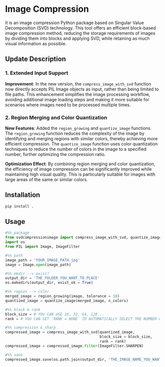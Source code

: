 # Image Compression
It is an image compression Python package based on Singular Value Decomposition (SVD) technology. This tool offers an efficient block-based image compression method, reducing the storage requirements of images by dividing them into blocks and applying SVD, while retaining as much visual information as possible.

## Update Description

### 1. Extended Input Support
**Improvement**: In the new version, the `compress_image_with_svd` function now directly accepts PIL Image objects as input, rather than being limited to file paths. This enhancement simplifies the image processing workflow, avoiding additional image loading steps and making it more suitable for scenarios where images need to be processed multiple times.

### 2. Region Merging and Color Quantization
**New Features**: Added the `region_growing` and `quantize_image` functions. The `region_growing` function reduces the complexity of the image by identifying and merging regions with similar colors, thereby achieving more efficient compression. The `quantize_image` function uses color quantization techniques to reduce the number of colors in the image to a specified number, further optimizing the compression ratio.

**Optimization Effect**: By combining region merging and color quantization, the efficiency of image compression can be significantly improved while maintaining high visual quality. This is particularly suitable for images with large areas of the same or similar colors.


## Installation

```bash
pip install .
```

## Usage

```Python
#%% package
from svdcompressionimage import compress_image_with_svd, quantize_image, region_growing
import os
from PIL import Image, ImageFilter

#%% path
image_path = 'YOUR_IMAGE_PATH.jpg'
image = Image.open(image_path)

#%% mkdir --> exist?
output_dir = 'THE_FOLDER_YOU_WANT_TO_PLACE'
os.makedirs(output_dir, exist_ok = True)

#%% region --> color
merged_image = region_growing(image, tolerance = 10)
quantized_image = quantize_image(merged_image, n_colors)

#%% block & rank
block_size = # YOU CAN USE 16, 32, 64, 128...
rank = # YOU CAN SET `RANK = NONE` TO AUTOMATICALLY SELECT THE NUMBER OF SINGULAR VALUES. YOU CAN ALSO SET IT MANUALLY; THE SMALLER THE VALUE OF `RANK`, THE STRONGER THE COMPRESSION BUT LESS INFORMATION IS RETAINED. THE LARGER THE VALUE, THE WEAKER THE COMPRESSION BUT MORE INFORMATION IS PRESERVED.

#%% compression & sharp
compressed_image = compress_image_with_svd(quantized_image, 
                                           block_size = block_size, 
                                           rank = rank)
compressed_image = compressed_image.filter(ImageFilter.SHARPEN)

#%% save
compressed_image.save(os.path.join(output_dir, 'THE_IMAGE_NAME_YOU_WANT_TO_ACCESS.jpg')) # SUPPORTS INPUT AND OUTPUT IN MULTIPLE IMAGE FORMATS, SUCH AS JPEG, PNG, BMP, SUITABLE FOR DIFFERENT APPLICATION SCENARIOS.

```

